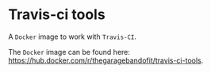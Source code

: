 # Travis-ci tools

A `Docker` image to work with `Travis-CI`.

The `Docker` image can be found here: https://hub.docker.com/r/thegaragebandofit/travis-ci-tools.
